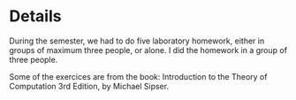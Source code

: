 # Details
During the semester, we had to do five laboratory homework, either in groups of maximum three people, or alone. I did the homework in a group of three people.  
  
Some of the exercices are from the book: Introduction to the Theory of Computation 3rd Edition, by Michael Sipser.
